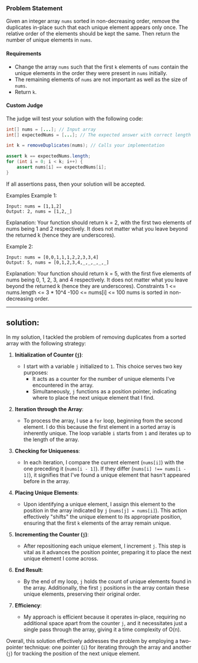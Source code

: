 ### Problem Statement
Given an integer array `nums` sorted in non-decreasing order, remove the duplicates in-place such that each unique element appears only once. The relative order of the elements should be kept the same. Then return the number of unique elements in `nums`.

#### Requirements
- Change the array `nums` such that the first `k` elements of `nums` contain the unique elements in the order they were present in `nums` initially. 
- The remaining elements of `nums` are not important as well as the size of `nums`.
- Return `k`.

#### Custom Judge
The judge will test your solution with the following code:
```java
int[] nums = [...]; // Input array
int[] expectedNums = [...]; // The expected answer with correct length

int k = removeDuplicates(nums); // Calls your implementation

assert k == expectedNums.length;
for (int i = 0; i < k; i++) {
    assert nums[i] == expectedNums[i];
}
```
If all assertions pass, then your solution will be accepted.

Examples
Example 1:

```vbnet
Input: nums = [1,1,2]
Output: 2, nums = [1,2,_]
```
Explanation: Your function should return k = 2, with the first two elements of nums being 1 and 2 respectively.
It does not matter what you leave beyond the returned k (hence they are underscores).

Example 2:

```vbnet
Input: nums = [0,0,1,1,1,2,2,3,3,4]
Output: 5, nums = [0,1,2,3,4,_,_,_,_,_]
```
Explanation: Your function should return k = 5, with the first five elements of nums being 0, 1, 2, 3, and 4 respectively.
It does not matter what you leave beyond the returned k (hence they are underscores).
Constraints
1 <= nums.length <= 3 * 10^4
-100 <= nums[i] <= 100
nums is sorted in non-decreasing order.


---
## solution:

In my solution, I tackled the problem of removing duplicates from a sorted array with the following strategy:

1. **Initialization of Counter (`j`)**: 
   - I start with a variable `j` initialized to `1`. This choice serves two key purposes:
     - It acts as a counter for the number of unique elements I've encountered in the array.
     - Simultaneously, `j` functions as a position pointer, indicating where to place the next unique element that I find.

2. **Iteration through the Array**:
   - To process the array, I use a `for` loop, beginning from the second element. I do this because the first element in a sorted array is inherently unique. The loop variable `i` starts from `1` and iterates up to the length of the array.

3. **Checking for Uniqueness**:
   - In each iteration, I compare the current element (`nums[i]`) with the one preceding it (`nums[i - 1]`). If they differ (`nums[i] !== nums[i - 1]`), it signifies that I've found a unique element that hasn't appeared before in the array.

4. **Placing Unique Elements**:
   - Upon identifying a unique element, I assign this element to the position in the array indicated by `j` (`nums[j] = nums[i]`). This action effectively "shifts" the unique element to its appropriate position, ensuring that the first `k` elements of the array remain unique.

5. **Incrementing the Counter (`j`)**:
   - After repositioning each unique element, I increment `j`. This step is vital as it advances the position pointer, preparing it to place the next unique element I come across.

6. **End Result**:
   - By the end of my loop, `j` holds the count of unique elements found in the array. Additionally, the first `j` positions in the array contain these unique elements, preserving their original order.

7. **Efficiency**:
   - My approach is efficient because it operates in-place, requiring no additional space apart from the counter `j`, and it necessitates just a single pass through the array, giving it a time complexity of O(n).

Overall, this solution effectively addresses the problem by employing a two-pointer technique: one pointer (`i`) for iterating through the array and another (`j`) for tracking the position of the next unique element.